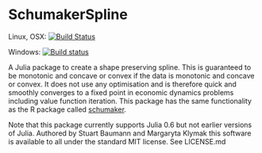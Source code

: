 # SchumakerSpline

Linux, OSX: [![Build Status](https://travis-ci.org/s-baumann/SchumakerSpline.jl.svg?branch=master)](https://travis-ci.org/s-baumann/SchumakerSpline.jl)

Windows: [![Build status](https://ci.appveyor.com/api/projects/status/o7g0etv2i5udghj8?svg=true)](https://ci.appveyor.com/project/s-baumann/schumakerspline-jl)

A Julia package to create a shape preserving spline. This is guaranteed to be monotonic and concave or convex if the data is monotonic and concave or convex. It does not use any optimisation and is therefore quick and smoothly converges to a fixed point in economic dynamics problems including value function iteration. This package has the same functionality as the R package called [schumaker](https://cran.r-project.org/web/packages/schumaker/index.html).

Note that this package currently supports Julia 0.6 but not earlier versions of Julia. Authored by Stuart Baumann and Margaryta Klymak this software is available to all under the standard MIT license. See LICENSE.md
